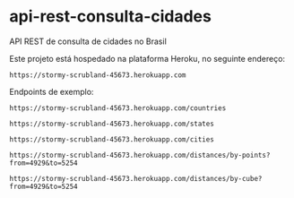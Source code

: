 # api-rest-consulta-cidades
API REST de consulta de cidades no Brasil

Este projeto está hospedado na plataforma Heroku, no seguinte endereço:

`https://stormy-scrubland-45673.herokuapp.com`

Endpoints de exemplo:

`https://stormy-scrubland-45673.herokuapp.com/countries`

`https://stormy-scrubland-45673.herokuapp.com/states`

`https://stormy-scrubland-45673.herokuapp.com/cities`

`https://stormy-scrubland-45673.herokuapp.com/distances/by-points?from=4929&to=5254`

`https://stormy-scrubland-45673.herokuapp.com/distances/by-cube?from=4929&to=5254`
